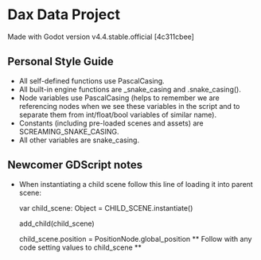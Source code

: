 # Dax Data Project
 
Made with Godot version v4.4.stable.official [4c311cbee]

## Personal Style Guide
- All self-defined functions use PascalCasing.
- All built-in engine functions are _snake_casing and .snake_casing().
- Node variables use PascalCasing (helps to remember we are referencing nodes
when we see these variables in the script and to separate them from 
int/float/bool variables of similar name).
- Constants (including pre-loaded scenes and assets) are SCREAMING_SNAKE_CASING.
- All other variables are snake_casing.

## Newcomer GDScript notes
- When instantiating a child scene follow this line of loading it into parent scene:
  
	var child_scene: Object = CHILD_SCENE.instantiate()

	add_child(child_scene)

	child_scene.position = PositionNode.global_position
	** Follow with any code setting values to child_scene **
